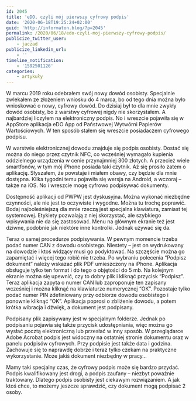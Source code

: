 ```yaml
---
id: 2045
title: 'eDO, czyli mój pierwszy cyfrowy podpis'
date: '2020-06-18T19:25:24+02:00'
guid: 'http://informaton.blog/?p=2045'
permalink: /2020/06/18/edo-czyli-moj-pierwszy-cyfrowy-podpis/
publicize_twitter_user:
    - jaczad
publicize_linkedin_url:
    - ''
timeline_notification:
    - '1592501126'
categories:
    - artykuły
---
```


W marcu 2019 roku odebrałem swój nowy dowód osobisty. Specjalnie zwlekałem ze złożeniem wniosku do 4 marca, bo od tego dnia można było wnioskować o nowy, cyfrowy dowód. Do dzisiaj był to dla mnie zwykły dowód osobisty, bo z warstwy cyfrowej nigdy nie skorzystałem. A najbardziej liczyłem na elektroniczny podpis. No i wreszcie pojawiła się w AppStore aplikacja eDO App od Państwowej Wytwórni Papierów Wartościowych. W ten sposób stałem się wreszcie posiadaczem cyfrowego podpisu.

W warstwie elektronicznej dowodu znajduje się podpis osobisty. Dostać się można do niego przez czytnik NFC, co wcześniej wymagało kupienia oddzielnego urządzenia w cenie przynajmniej 300 złotych. A przecież wiele smartfonów, w tym mój iPhone posiada taki czytnik. Aż się prosiło zatem o aplikację. Słyszałem, że powstaje i miałem obawy, czy będzie dla mnie dostępna. Kilka tygodni temu pojawiła się wersja na Android, a wczoraj – także na iOS. No i wreszcie mogę cyfrowo podpisywać dokumenty.

Dostępność aplikacji od PWPW jest dyskusyjna. Można wykonać niezbędne czynności, ale nie jest to oczywiste i wygodne. Można tu trochę poprawić. Bodaj najboleśniejszą dla mnie rzeczą jest specjalna klawiatura, zamiast tej systemowej. Etykiety pozwalają z niej skorzystać, ale szybkiego wpisywania nie da się zastosować. Menu na głównym ekranie też jest dziwne, podobnie jak niektóre inne kontrolki. Jednak używać się da.

Teraz o samej procedurze podpisywania. W pewnym momencie trzeba podać numer CAN z dowodu osobistego. Niestety – jest on wydrukowany na dowodzie i ktoś widzący musi go podyktować. Na szczęście można go zapamiętać i więcej tego robić nie trzeba. Po wybraniu polecenia “Podpisz dokument” należy wskazać plik PDF umieszczony na iPhone. Aplikacja obsługuje tylko ten format i do tego o objętości do 5 mb. Na kolejnym ekranie można się upewnić, czy to dobry plik i kliknąć przycisk “Podpisz”. Teraz aplikacja zapyta o numer CAN lub zaproponuje ten zapisany wcześniej i można kliknąć na klawiaturze numerycznej “OK”. Pozostaje tylko podać numer PIN zdefiniowany przy odbiorze dowodu osobistego i ponownie kliknąć “OK”. Aplikacja poprosi o zbliżenie dowodu, a potem krótka wibracja i dźwięk, a dokument jest podpisany.

Podpisany plik zapisywany jest w specjalnym folderze. Jednak po podpisaniu pojawia się także przycisk udostępniania, więc można go wysłać pocztą elektroniczną lub przesłać w inny sposób. W przeglądarce Adobe Acrobat podpis jest widoczny na ostatniej stronie dokumentu oraz w panelu podpisów cyfrowych. Przy podpisie jest także data i godzina. Zachowuje się to naprawdę dobrze i teraz tylko czekam na praktyczne wykorzystanie. Może jakiś dokument niezbędny w pracy…

Mamy taki specjalny czas, że cyfrowy podpis może się bardzo przydać. Podpis kwalifikowany jest drogi, a podpis zaufany – niezbyt poważnie traktowany. Dlatego podpis osobisty jest ciekawym rozwiązaniem. A jak ktoś chce, to możemy jeszcze sprawdzić, czy dokument mogą podpisać 2 osoby.
